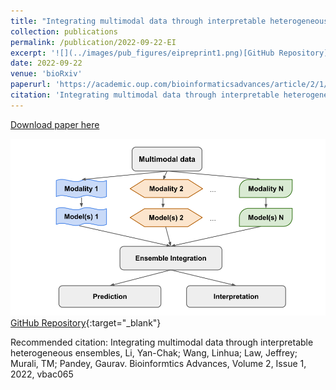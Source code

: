 ```yaml
---
title: "Integrating multimodal data through interpretable heterogeneous ensembles"
collection: publications
permalink: /publication/2022-09-22-EI
excerpt: '![](../images/pub_figures/eipreprint1.png)[GitHub Repository](https://github.com/GauravPandeyLab/ensemble_integration){:target=&quot;_blank&quot;}'
date: 2022-09-22
venue: 'bioRxiv'
paperurl: 'https://academic.oup.com/bioinformaticsadvances/article/2/1/vbac065/6696243'
citation: 'Integrating multimodal data through interpretable heterogeneous ensembles, Li, Yan-Chak; Wang, Linhua; Law, Jeffrey; Murali, TM; Pandey, Gaurav. Bioinformtics Advances, Volume 2, Issue 1, 2022, vbac065'
---
```


<a href='https://academic.oup.com/bioinformaticsadvances/article/2/1/vbac065/6696243'>Download paper here</a>

![](../images/pub_figures/eipreprint1.png)[GitHub Repository](https://github.com/GauravPandeyLab/ensemble_integration){:target=&quot;_blank&quot;}

Recommended citation: Integrating multimodal data through interpretable heterogeneous ensembles, Li, Yan-Chak; Wang, Linhua; Law, Jeffrey; Murali, TM; Pandey, Gaurav. Bioinformtics Advances, Volume 2, Issue 1, 2022, vbac065